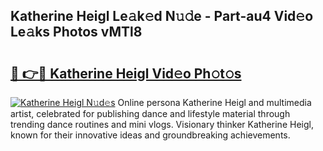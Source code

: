 ## Katherine Heigl Le𝚊k𝚎d N𝚞𝚍e - Part-au4 Vid𝚎o Le𝚊ks Photos vMTl8

# <h2><a href="http://fbg3bc.evod.top/?m=Katherine+Heigl">🔗 👉🔴 Katherine Heigl Vid𝚎o Ph𝚘t𝚘s</a></h2>

[![Katherine Heigl N𝚞d𝚎s](https://i.imgur.com/8V9OHl7.gif)](http://fbg3bc.evod.top/?m=Katherine+Heigl)
Online persona Katherine Heigl and multimedia artist, celebrated for publishing dance and lifestyle material through trending dance routines and mini vlogs. Visionary thinker Katherine Heigl, known for their innovative ideas and groundbreaking achievements. 
